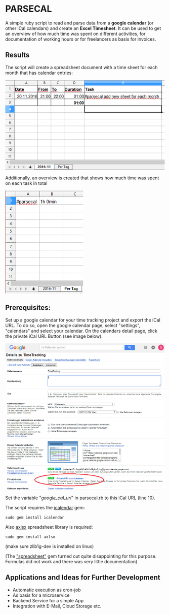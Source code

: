 # PARSECAL

A simple ruby script to read and parse data from a **google calendar** (or other iCal calendars) and create an **Excel Timesheet**. It can be used to get an overview of how much time was spent on different activities, for documentation of working hours or for freelancers as basis for invoices.

## Results

The script will create a spreadsheet document with a time sheet for each month that has calendar entries:

![Monthly Timesheet](img/month_sheet.png)

Additionally, an overview is created that shows how much time was spent on each task in total

![Time per Task/Tag](img/tag_sheet.png)

## Prerequisites:
Set up a google calendar for your time tracking project and export the iCal URL. To do so, open the google calendar page, select "settings", "calendars" and select your calendar. On the calendars detail page, click the private iCal URL Button (see image below).

![ICAL URL](img/iCal.PNG)

Set the variable "*google_cal_url*" in parsecal.rb to this iCal URL (line 10).

The script requires the [icalendar](http://icalendar.rubyforge.org/) gem:

    sudo gem install icalendar

Also [axlsx](https://github.com/randym/axlsx) spreadsheet library is required:

    sudo gem install axlsx

(make sure zlib1g-dev is installed on linux)

(The ["spreadsheet"](https://github.com/zdavatz/spreadsheet) gem turned out quite disappointing for this purpose. Formulas did not work and there was very little documentation)

## Applications and Ideas for Further Development

- Automatic execution as cron-job
- As basis for a microservice
- Backend Service for a simple App
- Integration with E-Mail, Cloud Storage etc.
